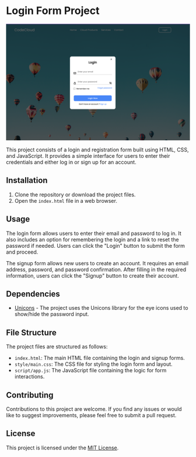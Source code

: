 # Login Form Project

![](images/loginForm.png)

This project consists of a login and registration form built using HTML, CSS, and JavaScript. It provides a simple interface for users to enter their credentials and either log in or sign up for an account.

## Installation

1. Clone the repository or download the project files.
2. Open the `index.html` file in a web browser.

## Usage

The login form allows users to enter their email and password to log in. It also includes an option for remembering the login and a link to reset the password if needed. Users can click the "Login" button to submit the form and proceed.

The signup form allows new users to create an account. It requires an email address, password, and password confirmation. After filling in the required information, users can click the "Signup" button to create their account.

## Dependencies

- [Unicons](https://iconscout.com/unicons) - The project uses the Unicons library for the eye icons used to show/hide the password input.

## File Structure

The project files are structured as follows:

- `index.html`: The main HTML file containing the login and signup forms.
- `style/main.css`: The CSS file for styling the login form and layout.
- `script/app.js`: The JavaScript file containing the logic for form interactions.

## Contributing

Contributions to this project are welcome. If you find any issues or would like to suggest improvements, please feel free to submit a pull request.

## License

This project is licensed under the [MIT License](LICENSE).
